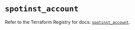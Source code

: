 # `spotinst_account`

Refer to the Terraform Registry for docs: [`spotinst_account`](https://registry.terraform.io/providers/spotinst/spotinst/1.209.1/docs/resources/account).
